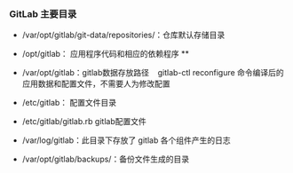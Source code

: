 ### GitLab 主要目录

- /var/opt/gitlab/git-data/repositories/：仓库默认存储目录
- /opt/gitlab： 应用程序代码和相应的依赖程序  **
- /var/opt/gitlab：gitlab数据存放路径    gitlab-ctl reconfigure 命令编译后的应用数据和配置文件，不需要人为修改配置
- /etc/gitlab： 配置文件目录

- /etc/gitlab/gitlab.rb gitlab配置文件
- /var/log/gitlab：此目录下存放了 gitlab 各个组件产生的日志
- /var/opt/gitlab/backups/：备份文件生成的目录
